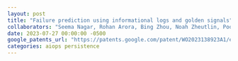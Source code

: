 ```yaml
---
layout: post
title: "Failure prediction using informational logs and golden signals"
collaborators: "Seema Nagar, Rohan Arora, Bing Zhou, Noah Zheutlin, Pooja Aggarwal, Amitkumar Manoharrao Paradkar, Larisa Shwartz" 
date: 2023-07-27 00:00:00 -0500
google_patents_url: "https://patents.google.com/patent/WO2023138923A1/en"
categories: aiops persistence
---
```

